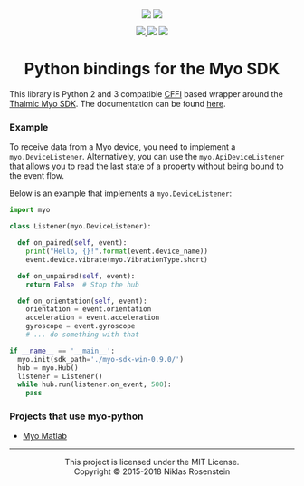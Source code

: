 <p align="center">
  <img align="center" src="https://www.myo.com/assets/sapphire/navbar/myo-logo.svg"/>
  <img align="center" src="https://www.python.org/static/community_logos/python-logo.png"/>
</p>
<p align="center">
  <a href="https://opensource.org/licenses/MIT" alt="License: MIT">
    <img src="https://img.shields.io/badge/License-MIT-yellow.svg?style=flat-square"/>
  </a>
  <img src="https://img.shields.io/badge/version-1.0.0--dev-blue.svg?style=flat-square"/>
  <a href="http://myo-python.readthedocs.org/en/latest/?badge=latest" alt="Documentation Status">
    <img src="https://readthedocs.org/projects/myo-python/badge/?version=latest"/>
  </a>
</p>
<h1 align="center">Python bindings for the Myo SDK</h1>

This library is Python 2 and 3 compatible [CFFI] based wrapper around the
[Thalmic Myo SDK]. The documentation can be found [here][Documentation].

  [CFFI]: https://pypi.python.org/pypi/cffi
  [Thalmic Myo SDK]: https://developer.thalmic.com/downloads
  [Documentation]: http://myo-python.readthedocs.org/en/latest/index.html

### Example

To receive data from a Myo device, you need to implement a `myo.DeviceListener`.
Alternatively, you can use the `myo.ApiDeviceListener` that allows you to read
the last state of a property without being bound to the event flow.

Below is an example that implements a `myo.DeviceListener`:

```python
import myo

class Listener(myo.DeviceListener):

  def on_paired(self, event):
    print("Hello, {}!".format(event.device_name))
    event.device.vibrate(myo.VibrationType.short)

  def on_unpaired(self, event):
    return False  # Stop the hub

  def on_orientation(self, event):
    orientation = event.orientation
    acceleration = event.acceleration
    gyroscope = event.gyroscope
    # ... do something with that

if __name__ == '__main__':
  myo.init(sdk_path='./myo-sdk-win-0.9.0/')
  hub = myo.Hub()
  listener = Listener()
  while hub.run(listener.on_event, 500):
    pass
```

### Projects that use myo-python

- [Myo Matlab](https://github.com/yijuilee/myomatlab)

----

<p align="center">This project is licensed under the MIT License.</br>
Copyright &copy; 2015-2018 Niklas Rosenstein</p>
